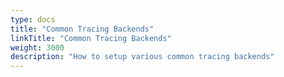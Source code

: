```yaml
---
type: docs
title: "Common Tracing Backends"
linkTitle: "Common Tracing Backends"
weight: 3000
description: "How to setup various common tracing backends"
---
```

